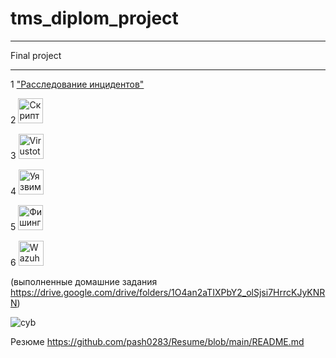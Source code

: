 # tms_diplom_project

---

Final project

---

1
["Расследование инцидентов"](https://github.com/pash0283/tms_diplom_project/blob/main/1/README.md)

2 
[<img alt="Скрипт" width="40" height="40">](https://github.com/pash0283/tms_diplom_project/blob/main/2/README.md)

3 
[<img alt="Virustotal" width="40" height="40">](https://github.com/pash0283/tms_diplom_project/blob/main/3/README.md)


4 
[<img alt="Уязвимость" width="40" height="40">](https://github.com/pash0283/tms_diplom_project/blob/main/4/README.md)


5 
[<img alt="Фишинг" width="40" height="40">](https://github.com/pash0283/tms_diplom_project/blob/main/5/README.md)


6 
[<img alt="Wazuh" width="40" height="40">](https://github.com/pash0283/tms_diplom_project/blob/main/6/README.md)


(выполненные домашние задания https://drive.google.com/drive/folders/1O4an2aTIXPbY2_olSjsi7HrrcKJyKNRN)

![cyb](https://github.com/user-attachments/assets/015a7dd7-bdf9-4e87-800a-ca9cb13138e3)

Резюме  https://github.com/pash0283/Resume/blob/main/README.md

